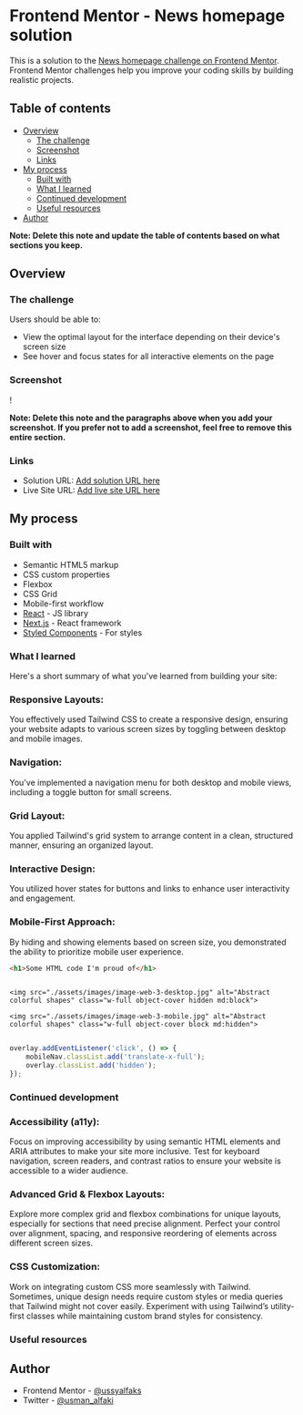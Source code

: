# Frontend Mentor - News homepage solution

This is a solution to the [News homepage challenge on Frontend Mentor](https://www.frontendmentor.io/challenges/news-homepage-H6SWTa1MFl). Frontend Mentor challenges help you improve your coding skills by building realistic projects. 

## Table of contents

- [Overview](#overview)
  - [The challenge](#the-challenge)
  - [Screenshot](#screenshot)
  - [Links](#links)
- [My process](#my-process)
  - [Built with](#built-with)
  - [What I learned](#what-i-learned)
  - [Continued development](#continued-development)
  - [Useful resources](#useful-resources)
- [Author](#author)

**Note: Delete this note and update the table of contents based on what sections you keep.**

## Overview

### The challenge

Users should be able to:

- View the optimal layout for the interface depending on their device's screen size
- See hover and focus states for all interactive elements on the page

### Screenshot

! 

**Note: Delete this note and the paragraphs above when you add your screenshot. If you prefer not to add a screenshot, feel free to remove this entire section.**

### Links

- Solution URL: [Add solution URL here](https://your-solution-url.com)
- Live Site URL: [Add live site URL here](https://your-live-site-url.com)

## My process

### Built with

- Semantic HTML5 markup
- CSS custom properties
- Flexbox
- CSS Grid
- Mobile-first workflow
- [React](https://reactjs.org/) - JS library
- [Next.js](https://nextjs.org/) - React framework
- [Styled Components](https://styled-components.com/) - For styles


### What I learned

Here's a short summary of what you've learned from building your site:

### Responsive Layouts: 
You effectively used Tailwind CSS to create a responsive design, ensuring your website adapts to various screen sizes by toggling between desktop and mobile images.
### Navigation: 
You've implemented a navigation menu for both desktop and mobile views, including a toggle button for small screens.

### Grid Layout: 
You applied Tailwind's grid system to arrange content in a clean, structured manner, ensuring an organized layout.
### Interactive Design: 
You utilized hover states for buttons and links to enhance user interactivity and engagement.
### Mobile-First Approach:
 By hiding and showing elements based on screen size, you demonstrated the ability to prioritize mobile user experience.

```html
<h1>Some HTML code I'm proud of</h1>
```
```css
```
``` 
<img src="./assets/images/image-web-3-desktop.jpg" alt="Abstract colorful shapes" class="w-full object-cover hidden md:block">

<img src="./assets/images/image-web-3-mobile.jpg" alt="Abstract colorful shapes" class="w-full object-cover block md:hidden">

```
```js

overlay.addEventListener('click', () => {
    mobileNav.classList.add('translate-x-full');
    overlay.classList.add('hidden');
});
```


### Continued development

### Accessibility (a11y):

Focus on improving accessibility by using semantic HTML elements and ARIA attributes to make your site more inclusive.
Test for keyboard navigation, screen readers, and contrast ratios to ensure your website is accessible to a wider audience.

### Advanced Grid & Flexbox Layouts:

Explore more complex grid and flexbox combinations for unique layouts, especially for sections that need precise alignment.
Perfect your control over alignment, spacing, and responsive reordering of elements across different screen sizes.

### CSS Customization:

Work on integrating custom CSS more seamlessly with Tailwind. Sometimes, unique design needs require custom styles or media queries that Tailwind might not cover easily.
Experiment with using Tailwind’s utility-first classes while maintaining custom brand styles for consistency.



### Useful resources



## Author

- Frontend Mentor - [@ussyalfaks](https://www.frontendmentor.io/profile/ussyalfaks)
- Twitter - [@usman_alfaki ](https://www.twitter.com/@usman_alfaki)
